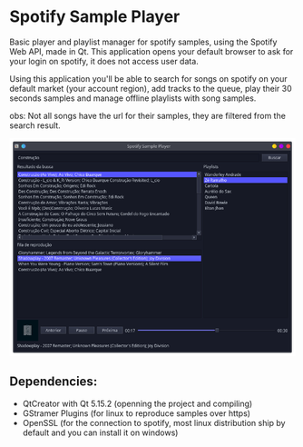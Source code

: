 # Spotify Sample Player
Basic player and playlist manager for spotify samples, using the Spotify Web API, made in Qt.
This application opens your default browser to ask for your login on spotify, it does not access user data. 

Using this application you'll be able to search for songs on spotify on your default market (your account region), add tracks to the queue, play their 30 seconds samples and manage offline playlists with song samples.

obs: Not all songs have the url for their samples, they are filtered from the search result.

![](images/SSP_screenshot.png)

## Dependencies:
- QtCreator with Qt 5.15.2 (openning the project and compiling)
- GStramer Plugins (for linux to reproduce samples over https)
- OpenSSL (for the connection to spotify, most linux distribution ship by default and you can install it on windows)
